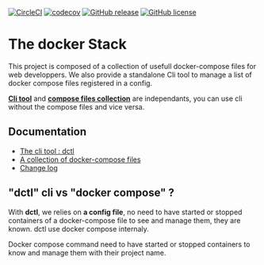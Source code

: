 [![CircleCI](https://dl.circleci.com/status-badge/img/gh/FabienD/docker-stack/tree/main.svg?style=shield)](https://dl.circleci.com/status-badge/redirect/gh/FabienD/docker-stack/tree/main)
[![codecov](https://codecov.io/github/FabienD/docker-stack/branch/main/graph/badge.svg?token=IH5NLYP8K4)](https://codecov.io/github/FabienD/docker-stack)
[![GitHub release](https://img.shields.io/github/release/FabienD/docker-stack.svg)](https://github.com/FabienD/docker-stack/releases)
[![GitHub license](https://img.shields.io/github/license/FabienD/docker-stack.svg)](https://github.com/FabienD/docker-stack/blob/main/LICENSE)


# The docker Stack

This project is composed of a collection of usefull docker-compose files for web developpers. We also provide a standalone Cli tool to manage a list of docker compose files registered in a config.

[**Cli tool**](doc/dctl.md) and [**compose files collection**](doc/collection.md) are independants, you can use cli without the compose files and vice versa.

## Documentation

- [The cli tool : dctl](doc/dctl.md)
- [A collection of docker-compose files](doc/collection.md)
- [Change log](CHANGELOG.md)

## "dctl" cli vs "docker compose" ?

With **dctl**, we relies on **a config file**, no need to have started or stopped containers of a docker-compose file to see and manage them, they are known. dctl use docker compose internaly.

Docker compose command need to have started or stopped containers to know and manage them with their project name.
